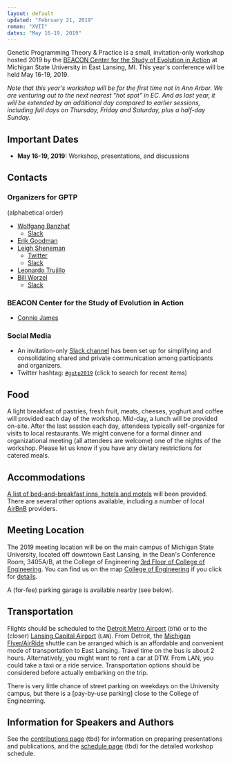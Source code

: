 ```yaml
---
layout: default
updated: "February 21, 2019"
roman: "XVII"
dates: "May 16-19, 2019"
---
```

Genetic Programming Theory & Practice is a small, invitation-only workshop hosted 2019 by the [BEACON Center for the Study of Evolution in Action](https://beacon-center.org/) at Michigan State University in East Lansing, MI. This year's conference will be held May 16-19, 2019.

_Note that this year's workshop will be for the first time *not* in Ann Arbor. We are venturing out to the next nearest "hot spot" in EC. And as last year, it will be extended by an additional day compared to earlier sessions, including full days on Thursday, Friday and Saturday, plus a half-day Sunday._

## Important Dates

- **May 16-19, 2019:** Workshop, presentations, and discussions

## Contacts

### Organizers for GPTP

(alphabetical order)

- [Wolfgang Banzhaf](http://www.cse.msu.edu/~banzhafw/)
    - [Slack](https://gptp-workshops.slack.com/messages/@wolfgang/)
- [Erik Goodman](https://www.egr.msu.edu/~goodman/)
- [Leigh Sheneman](http://leighsheneman.com/)
    - [Twitter](https://twitter.com/ag_shen)
    - [Slack](https://gptp-workshops.slack.com/messages/@leighs/)
- [Leonardo Trujillo](https://www.researchgate.net/lab/Leonardo-Trujillo-Lab)
- [Bill Worzel](https://www.spartaninnovations.org/bill-worzel)
    - [Slack](https://gptp-workshops.slack.com/messages/@bill_w/)

### BEACON Center for the Study of Evolution in Action

- [Connie James](https://www3.beacon-center.org/people/)

### Social Media

- An invitation-only [Slack channel](http://gptp-workshops.slack.com) has been set up for simplifying and consolidating shared and private communication among participants and organizers.
- Twitter hashtag: [`#gptp2019`](https://twitter.com/search?f=tweets&q=%23gptp2019) (click to search for recent items)

## Food

A light breakfast of pastries, fresh fruit, meats, cheeses, yoghurt and coffee will provided each day of the workshop. Mid-day, a lunch will be provided on-site. After the last session each day, attendees typically self-organize for visits to local restaurants. We might convene for a formal dinner and organizational meeting (all attendees are welcome) one of the nights of the workshop. Please let us know if you have any dietary restrictions for catered meals.

## Accommodations

[A list of bed-and-breakfast inns, hotels and motels](accommodations.html) will been provided. There are several other options available, including a number of local [AirBnB](https://www.airbnb.com) providers.

## Meeting Location

The 2019 meeting location will be on the main campus of Michigan State University, located off downtown East Lansing, in the Dean's Conference Room, 3405A/B, at the College of Engineering [3rd Floor of College of Engineering](https://www.egr.msu.edu/). You can find us on the map [College of Engineering](https://maps.msu.edu/) if you click for [details](https://maps.msu.edu/interactive/index.php?q=College%20of%20Engineering).

A (for-fee) parking garage is available nearby (see below).

## Transportation

Flights should be scheduled to the [Detroit Metro Airport](http://www.metroairport.com) (`DTW`) or to the (closer) [Lansing Capital Airport](http://www.flylansing.com/) (`LAN`). From Detroit, the [Michigan Flyer/AirRide](http://www.michiganflyer.com) shuttle can be arranged which is an affordable and convenient mode of transportation to East Lansing. Travel time on the bus is about 2 hours. Alternatively, you might want to rent a car at DTW. From LAN, you could take a taxi or a ride service. Transportation options should be considered before actually embarking on the trip.

There is very little chance of street parking on weekdays on the University campus, but there is a [pay-by-use parking] close to the College of Engineerring.

## Information for Speakers and Authors

See the [contributions page](contributions.html) (tbd) for information on preparing presentations and publications, and the [schedule page](schedule.html) (tbd) for the detailed workshop schedule.
